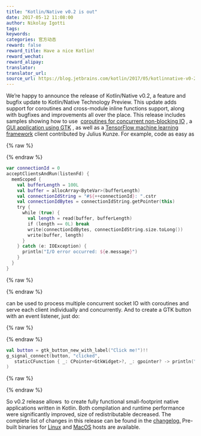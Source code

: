 ```yaml
---
title: "Kotlin/Native v0.2 is out"
date: 2017-05-12 11:08:00
author: Nikolay Igotti
tags:
keywords:
categories: 官方动态
reward: false
reward_title: Have a nice Kotlin!
reward_wechat:
reward_alipay:
translator:
translator_url:
source_url: https://blog.jetbrains.com/kotlin/2017/05/kotlinnative-v0-2-is-out/
---
```


We’re happy to announce the release of Kotlin/Native v0.2, a feature and bugfix update to Kotlin/Native Technology Preview. This update adds support for coroutines and cross-module inline functions support, along with bugfixes and improvements all over the place.
This release includes samples showing how to use  [coroutines for concurrent non-blocking IO](https://github.com/JetBrains/kotlin-native/tree/master/samples/nonBlockingEchoServer) , a  [GUI application using GTK](https://github.com/JetBrains/kotlin-native/tree/master/samples/gtk) , as well as a  [TensorFlow machine learning framework](https://github.com/JetBrains/kotlin-native/tree/master/samples/tensorflow) client contributed by Julius Kunze.
For example, code as easy as

{% raw %}
<p></p>
{% endraw %}

```kotlin
var connectionId = 0
acceptClientsAndRun(listenFd) {
  memScoped {
    val bufferLength = 100L
    val buffer = allocArray<ByteVar>(bufferLength)
    val connectionIdString = "#${++connectionId}: ".cstr
    val connectionIdBytes = connectionIdString.getPointer(this)
    try {
      while (true) {
        val length = read(buffer, bufferLength)
        if (length == 0L) break
        write(connectionIdBytes, connectionIdString.size.toLong())
        write(buffer, length)
      }
    } catch (e: IOException) {
      println("I/O error occurred: ${e.message}")
    }
  }
}
```

{% raw %}
<p></p>
{% endraw %}

can be used to process multiple concurrent socket IO with coroutines and serve each client individually and concurrently.
And to create a GTK button with an event listener, just do:

{% raw %}
<p></p>
{% endraw %}

```kotlin
val button = gtk_button_new_with_label("Click me!")!!
g_signal_connect(button, "clicked",
   staticCFunction { _: CPointer<GtkWidget>?, _: gpointer? -> println("Hi from Kotlin") }
)
```

{% raw %}
<p></p>
{% endraw %}

So v0.2 release allows  to create fully functional small-footprint native applications written in Kotlin.
Both compilation and runtime performance were significantly improved, size of redistributable decreased.
The complete list of changes in this release can be found in the  [changelog.](https://github.com/JetBrains/kotlin-native/blob/v0.2.0/CHANGELOG.md) 
Pre-built binaries for  [Linux](http://download.jetbrains.com/kotlin/native/kotlin-native-linux-0.2.tar.gz)  and  [MacOS](http://download.jetbrains.com/kotlin/native/kotlin-native-macos-0.2.tar.gz)  hosts are available.
